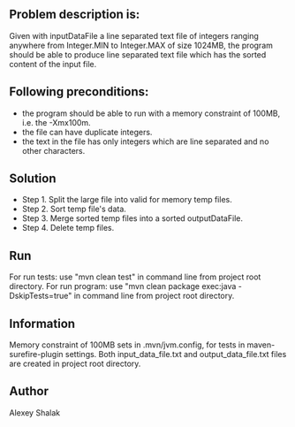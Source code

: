 ## Problem description is:

Given with inputDataFile a line separated text file of integers ranging anywhere from Integer.MIN to Integer.MAX of size 1024MB,
the program should be able to produce line separated text file which has the sorted content of the input file.

## Following preconditions:
 * the program should be able to run with a memory constraint of 100MB, i.e. the -Xmx100m.
 * the file can have duplicate integers.
 * the text in the file has only integers which are line separated and no other characters.

## Solution
* Step 1. Split the large file into valid for memory temp files.
* Step 2. Sort temp file's data.
* Step 3. Merge sorted temp files into a sorted outputDataFile.
* Step 4. Delete temp files.

## Run

For run tests: use "mvn clean test" in command line from project root directory.
For run program: use "mvn clean package exec:java -DskipTests=true" in command line from project root directory.

## Information

Memory constraint of 100MB sets in .mvn/jvm.config, for tests in maven-surefire-plugin settings.
Both input_data_file.txt and output_data_file.txt files are created in project root directory.

## Author
Alexey Shalak 